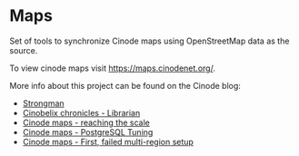 # Maps

Set of tools to synchronize Cinode maps using OpenStreetMap data as the source.

To view cinode maps visit <https://maps.cinodenet.org/>.

More info about this project can be found on the Cinode blog:

- [Strongman](https://blog.cinodenet.org/post/2023-08-27-strongman/)
- [Cinobelix chronicles - Librarian](https://blog.cinodenet.org/post/2024-01-15-cinobelix-chronicles-librarian/)
- [Cinode maps - reaching the scale](https://blog.cinodenet.org/post/2025-01-11-cinode-maps-reaching-the-scale/)
- [Cinode maps - PostgreSQL Tuning](https://blog.cinodenet.org/post/2025-03-03-cinode-maps-postgresql-tuning/)
- [Cinode maps - First, failed multi-region setup](https://blog.cinodenet.org/post/2025-04-26-cinode-maps-first-failed-multi-region-setup/)
